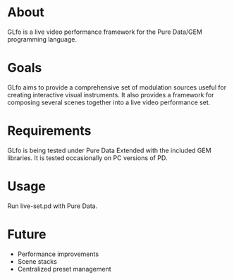 # About

GLfo is a live video performance framework for the Pure Data/GEM programming language.

# Goals

GLfo aims to provide a comprehensive set of modulation sources useful for creating
interactive visual instruments. It also provides a framework for composing several 
scenes together into a live video performance set. 

# Requirements

GLfo is being tested under Pure Data Extended with the included GEM libraries. 
It is tested occasionally on PC versions of PD.

# Usage

Run live-set.pd with Pure Data.

# Future

* Performance improvements
* Scene stacks
* Centralized preset management

